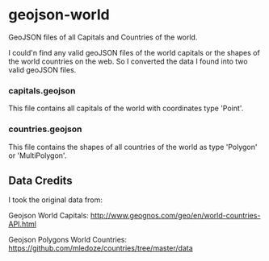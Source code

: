 # geojson-world
GeoJSON files of all Capitals and Countries of the world.

I could'n find any valid geoJSON files of the world capitals or the shapes of the world countries on the web.
So I converted the data I found into two valid geoJSON files.

### capitals.geojson
This file contains all capitals of the world with coordinates type 'Point'.

### countries.geojson
This file contains the shapes of all countries of the world as type 'Polygon' or 'MultiPolygon'.


## Data Credits
I took the original data from:

Geojson World Capitals: http://www.geognos.com/geo/en/world-countries-API.html

Geojson Polygons World Countries: https://github.com/mledoze/countries/tree/master/data
